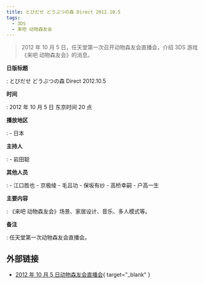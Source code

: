 ```yaml
---
title: とびだせ どうぶつの森 Direct 2012.10.5
tags:
  - 3DS
  - 来吧 动物森友会
---
```


> 2012 年 10 月 5 日，任天堂第一次召开动物森友会直播会，介绍 3DS 游戏《来吧 动物森友会》的消息。

**日版标题**

:   とびだせ どうぶつの森 Direct 2012.10.5

**时间**

:   2012 年 10 月 5 日 东京时间 20 点

**播放地区**

:   - 日本

**主持人**

:   - 岩田聪

**其他人员**

:   - 江口胜也
    - 京极绫
    - 毛吕功
    - 保坂有纱
    - 高桥幸嗣
    - 户高一生

**主要内容**

:   《来吧 动物森友会》场景、家居设计、音乐、多人模式等。

**备注**

:   任天堂第一次动物森友会直播会。

## 外部链接

- [2012 年 10 月 5 日动物森友会直播会](https://www.bilibili.com/video/BV1jE41157uA/){ target="_blank" }
